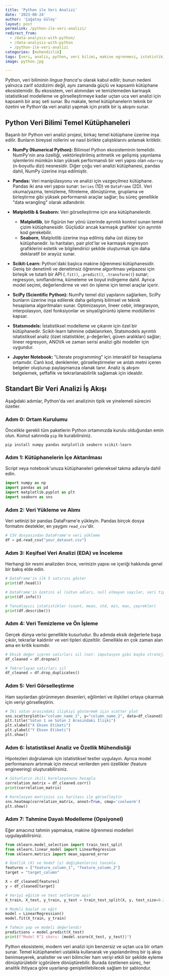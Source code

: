 ```yaml
---
title: 'Python ile Veri Analizi'
date: '2023-08-24'
author: 'Çağatay Güley'
layout: post
permalink: /python-ile-veri-analizi/
redirect_from:
  - /data-analysis-with-python/
  - /data-analysis-with-python
  - /python-ile-veri-analizi
categories: [muhendislik]
tags: [veri, analiz, python, veri bilimi, makine ogrenmesi, istatistik, gorsellestirme, modelleme]
image: python.jpg

---
```


Python, veri biliminin *lingua franca*'sı olarak kabul edilir; bunun nedeni yalnızca zarif sözdizimi değil, aynı zamanda güçlü ve kapsamlı kütüphane ekosistemidir. Bu ekosistem, veri alımından ve temizlemeden karmaşık istatistiksel modelleme ve görselleştirmeye kadar uçtan uca veri analizi için kapsamlı bir araç seti sunar. Bu makale, temel kütüphanelerin teknik bir özetini ve Python'da veri analizi yapmak için pratik bir iş akışını sunar.

## Python Veri Bilimi Temel Kütüphaneleri

Başarılı bir Python veri analizi projesi, birkaç temel kütüphane üzerine inşa edilir. Bunların bireysel rollerini ve nasıl birlikte çalıştıklarını anlamak kritiktir.

* **NumPy (Numerical Python):** Bilimsel Python ekosisteminin temelidir. NumPy'nin ana özelliği, vektörleştirilmiş aritmetik ve gelişmiş yayınlama işlemlerini mümkün kılan yüksek performanslı bir veri yapısı olan `ndarray` (n-boyutlu dizi) nesnesidir. Diğer çoğu veri analizi kütüphanesi, pandas dahil, NumPy üzerine inşa edilmiştir.

* **Pandas:** Veri manipülasyonu ve analizi için vazgeçilmez kütüphane. Pandas iki ana veri yapısı sunar: `Series` (1D) ve `DataFrame` (2D). Veri okuma/yazma, temizleme, filtreleme, dönüştürme, gruplama ve birleştirme gibi yüksek performanslı araçlar sağlar; bu süreç genellikle "data wrangling" olarak adlandırılır.

* **Matplotlib & Seaborn:** Veri görselleştirme için ana kütüphanelerdir.
    * **Matplotlib**, bir figürün her yönü üzerinde ayrıntılı kontrol sunan temel çizim kütüphanesidir. Güçlüdür ancak karmaşık grafikler için ayrıntılı kod gerekebilir.
    * **Seaborn**, Matplotlib üzerine inşa edilmiş daha üst düzey bir kütüphanedir. Isı haritaları, pair plot'lar ve karmaşık regresyon grafiklerini estetik ve bilgilendirici şekilde oluşturmak için daha deklaratif bir arayüz sunar.

* **Scikit-Learn:** Python'daki başlıca makine öğrenmesi kütüphanesidir. Geniş bir denetimli ve denetimsiz öğrenme algoritması yelpazesi için birleşik ve tutarlı bir API (`.fit()`, `.predict()`, `.transform()`) sunar; regresyon, sınıflandırma, kümeleme ve boyut indirgeme dahil. Ayrıca model seçimi, değerlendirme ve veri ön işleme için temel araçlar içerir.

* **SciPy (Scientific Python):** NumPy temel dizi yapılarını sağlarken, SciPy bunların üzerine inşa edilerek daha gelişmiş bilimsel ve teknik hesaplama algoritmaları sunar. Optimizasyon, lineer cebir, integrasyon, interpolasyon, özel fonksiyonlar ve sinyal/görüntü işleme modüllerini kapsar.

* **Statsmodels:** İstatistiksel modelleme ve çıkarım için özel bir kütüphanedir. Scikit-learn tahmine odaklanırken, Statsmodels ayrıntılı istatistiksel analiz (özet istatistikler, p-değerleri, güven aralıkları) sağlar; lineer regresyon, ANOVA ve zaman serisi analizi gibi modeller için uygundur.

* **Jupyter Notebook:** "Literate programming" için interaktif bir hesaplama ortamıdır. Canlı kod, denklemler, görselleştirmeler ve anlatı metni içeren belgeler oluşturup paylaşmanıza olanak tanır. Analiz iş akışını belgelemek, şeffaflık ve tekrarlanabilirlik sağlamak için idealdir.

## Standart Bir Veri Analizi İş Akışı

Aşağıdaki adımlar, Python'da veri analizinin tipik ve yinelemeli sürecini özetler.

### Adım 0: Ortam Kurulumu
Öncelikle gerekli tüm paketlerin Python ortamınızda kurulu olduğundan emin olun. Komut satırında `pip` ile kurabilirsiniz.

```shell
pip install numpy pandas matplotlib seaborn scikit-learn
```

### Adım 1: Kütüphanelerin İçe Aktarılması
Script veya notebook'unuza kütüphaneleri geleneksel takma adlarıyla dahil edin.

```python
import numpy as np
import pandas as pd
import matplotlib.pyplot as plt
import seaborn as sns
```

### Adım 2: Veri Yükleme ve Alımı
Veri setinizi bir pandas DataFrame'e yükleyin. Pandas birçok dosya formatını destekler, en yaygını `read_csv`'dir.

```python
# CSV dosyasından DataFrame'e veri yükleme
df = pd.read_csv("your_dataset.csv")
```

### Adım 3: Keşifsel Veri Analizi (EDA) ve İnceleme
Herhangi bir resmi analizden önce, verinizin yapısı ve içeriği hakkında genel bir bakış elde edin.

```python
# DataFrame'in ilk 5 satırını göster
print(df.head())

# DataFrame'in özetini al (sütun adları, null olmayan sayılar, veri tipleri)
print(df.info())

# Tanımlayıcı istatistikler (count, mean, std, min, max, çeyrekler)
print(df.describe())
```

### Adım 4: Veri Temizleme ve Ön İşleme
Gerçek dünya verisi genellikle kusurludur. Bu adımda eksik değerlerle başa çıkılır, tekrarlar kaldırılır ve veri tipleri düzeltilir. Genellikle en çok zaman alan ama en kritik kısımdır.

```python
# Eksik değer içeren satırları sil (not: imputasyon gibi başka stratejiler de var)
df_cleaned = df.dropna()

# Tekrarlayan satırları sil
df_cleaned = df.drop_duplicates()
```

### Adım 5: Veri Görselleştirme
Ham sayılardan görünmeyen desenleri, eğilimleri ve ilişkileri ortaya çıkarmak için veriyi görselleştirin.

```python
# İki sütun arasındaki ilişkiyi göstermek için scatter plot
sns.scatterplot(x="column_name_1", y="column_name_2", data=df_cleaned)
plt.title("Sütun 1 ve Sütun 2 Arasındaki İlişki")
plt.xlabel("X Eksen Etiketi")
plt.ylabel("Y Eksen Etiketi")
plt.show()
```

### Adım 6: İstatistiksel Analiz ve Özellik Mühendisliği
Hipotezleri doğrulamak için istatistiksel testler uygulayın. Ayrıca model performansını artırmak için mevcut verilerden yeni özellikler (feature engineering) oluşturabilirsiniz.

```python
# Sütunların ikili korelasyonunu hesapla
correlation_matrix = df_cleaned.corr()
print(correlation_matrix)

# Korelasyon matrisini ısı haritası ile görselleştir
sns.heatmap(correlation_matrix, annot=True, cmap='coolwarm')
plt.show()
```

### Adım 7: Tahmine Dayalı Modelleme (Opsiyonel)
Eğer amacınız tahmin yapmaksa, makine öğrenmesi modelleri uygulayabilirsiniz.

```python
from sklearn.model_selection import train_test_split
from sklearn.linear_model import LinearRegression
from sklearn.metrics import mean_squared_error

# Özellik (X) ve hedef (y) değişkenlerini tanımla
features = ["feature_column_1", "feature_column_2"]
target = "target_column"

X = df_cleaned[features]
y = df_cleaned[target]

# Veriyi eğitim ve test setlerine ayır
X_train, X_test, y_train, y_test = train_test_split(X, y, test_size=0.2, random_state=42)

# Modeli başlat ve eğit
model = LinearRegression()
model.fit(X_train, y_train)

# Tahmin yap ve modeli değerlendir
predictions = model.predict(X_test)
print(f"Model R^2 skoru: {model.score(X_test, y_test)}")
```

Python ekosistemi, modern veri analizi için benzersiz ve uçtan uca bir ortam sunar. Temel kütüphaneleri ustalıkla kullanarak ve yapılandırılmış bir iş akışı benimseyerek, analistler ve veri bilimciler ham veriyi etkili bir şekilde eyleme dönüştürülebilir içgörülere dönüştürebilir. Burada özetlenen süreç, her analitik ihtiyaca göre uyarlanıp genişletilebilecek sağlam bir şablondur.